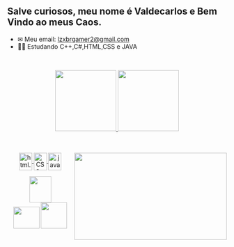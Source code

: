 ##  Salve curiosos, meu nome é Valdecarlos e Bem Vindo ao meus Caos.


- ✉ Meu email: lzxbrgamer2@gmail.com
- 👨‍💻 Estudando C++,C#,HTML,CSS e JAVA

##

<br>

<div align="center">
  <a href="https://github.com/ValdecarlosLZ">
  <img height="140em" src="https://github-readme-stats.vercel.app/api?username=ValdecarlosLZ&show_icons=true&theme=dark&include_all_commits=true&count_private=true"/>
  <img height="140em" src="https://github-readme-stats.vercel.app/api/top-langs/?username=ValdecarlosLZ&layout=compact&langs_count=7&theme=dark"/>
</div>

  ##
<div align="center">
  <div style="display: inline_block"><br>

  <img align="center" alt="html.svg" height="40" width="30" src="https://gogeticons.com/frontend/web/icons/data/1/1/8/6/2/html%205.svg">
  <img align="center" alt="CSS.svg" height="40" width="30" src="https://gogeticons.com/frontend/web/icons/data/1/1/8/6/6/css.svg">
   <img align="center" alt="java.svg" height="40" width="30" src="https://gogeticons.com/frontend/web/icons/data/1/1/8/6/1/java.svg">
  <img align="right" src="https://c.tenor.com/yC8bymA-_2IAAAAC/meliodas-seven-deadly-sins.gif" height="200" width="350">

</div>
</div>  
  

<div align="center">
   <div style="display: inline_block">

   <p align="center">

   <a href="#" target="_blank"/><img src="https://gogeticons.com/frontend/web/icons/data/8/4/0/7/9/instagram.svg" target="_blank" height="60" width="50" ></a>	  
   <a href = "lzxbrgamer2@gmail.com"><img src="https://gogeticons.com/frontend/web/icons/data/3/4/0/8/3/email.svg" target=" _blank" height="50" width="60"></a>
   <a href="https://www.linkedin.com/in/valdecarlos-henrique-garcia-dos-santos-36403621a/" target="_blank"><img src="https://gogeticons.com/frontend/web/icons/data/4/7/0/3/9/linkedin.svg" target="_blank" height="60" width="60"></a>


   </p>





  </div>
</div>

##
